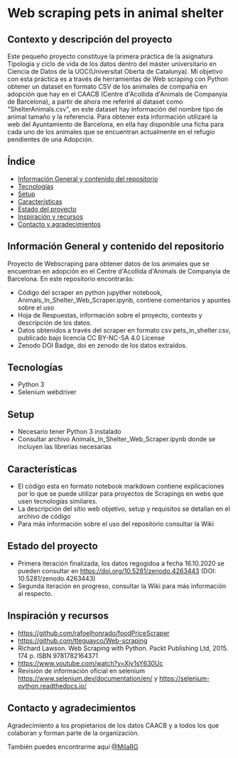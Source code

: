 # Web scraping pets in animal shelter
## Contexto y descripción del proyecto
Este pequeño proyecto constituye la primera práctica de la asignatura Tipología y ciclo de vida de los datos dentro del máster universitario en Ciencia de Datos de la  UOC(Universitat Oberta de Catalunya). 
Mi objetivo con esta práctica es a través de herramientas de Web scraping con Python obtener un dataset en formato CSV de los animales de compañia en adopción que hay en el CAACB (Centre d'Acollida d'Animals de Companyia de Barcelona), a partir de ahora me referiré al dataset como "ShelterAnimals.csv", en este dataset hay información del nombre tipo de animal tamaño y la referencia. 
Para obtener esta información utilizaré la web del Ayuntamiento de Barcelona, en ella hay disponible una ficha para cada uno de los animales que se encuentran actualmente en el refugio pendientes de una Adopción.
## Índice
* [Información General y contenido del repositorio](#Información-General-y-contenido-del-repositorio)
* [Tecnologías](#Tecnologías)
* [Setup](#setup)
* [Características](#Características)
* [Estado del proyecto](#Estado-del-proyecto)
* [Inspiración y recursos](#Inspiración-y-recursos)
* [Contacto y agradecimientos](#Contacto-y-agradecimientos)

## Información General y contenido del repositorio 

Proyecto de Webscraping para obtener datos de los animales que se encuentran en adopción en el Centre d'Acollida d'Animals de Companyia de Barcelona. 
En este repositorio encontrarás: 

* Código del scraper en python jupyther notebook, Animals_In_Shelter_Web_Scraper.ipynb, contiene comentarios y apuntes sobre el uso
* Hoja de Respuestas, información sobre el proyecto, contexto y descripción de los datos.
* Datos obtenidos a través del scraper en formato csv pets_in_shelter.csv, publicado bajo licencia CC BY-NC-SA 4.0 License
* Zenodo DOI Badge, doi en zenodo de los datos extraídos.

## Tecnologías 

* Python 3
* Selenium webdriver

## Setup

* Necesario tener Python 3 instalado 
* Consultar archivo Animals_In_Shelter_Web_Scraper.ipynb donde se incluyen las librerias necesarias 

## Características

* El código esta en formato notebook markdown contiene explicaciones por lo que se puede utilizar para proyectos de Scrapings en webs que usen tecnologías similares.
* La descripción del sitio web objetivo, setup y requisitos se detallan en el archivo de código
* Para más información sobre el uso del repositorio consultar la Wiki

## Estado del proyecto

* Primera iteración finalizada, los datos regogidoa a fecha 16.10.2020 se pueden consultar en https://doi.org/10.5281/zenodo.4263443 (DOI: 10.5281/zenodo.4263443)
* Segunda iteración en progreso, consultar la Wiki para más información al respecto.

## Inspiración y recursos

* https://github.com/rafoelhonrado/foodPriceScraper
* https://github.com/tteguayco/Web-scraping
* Richard Lawson. Web Scraping with Python. Packt Publishing Ltd, 2015. 174 p. ISBN 9781782164371
* https://www.youtube.com/watch?v=Xjv1sY630Uc
* Revisión de información oficial en selenium https://www.selenium.dev/documentation/en/  y https://selenium-python.readthedocs.io/

## Contacto y agradecimientos

Agradecimiento a los propietarios de los datos CAACB y a todos los que colaboran y forman parte de la organización. 

También puedes encontrarme aquí [@MilaRG](https://www.linkedin.com/in/mila-ram%C3%ADrez-guevara-78636585/)
